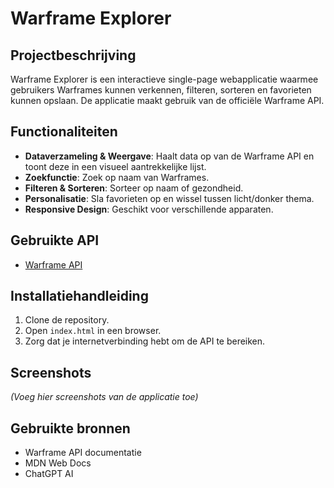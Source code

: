 # Warframe Explorer

## Projectbeschrijving
Warframe Explorer is een interactieve single-page webapplicatie waarmee gebruikers Warframes kunnen verkennen, filteren, sorteren en favorieten kunnen opslaan. De applicatie maakt gebruik van de officiële Warframe API.

## Functionaliteiten
- **Dataverzameling & Weergave**: Haalt data op van de Warframe API en toont deze in een visueel aantrekkelijke lijst.
- **Zoekfunctie**: Zoek op naam van Warframes.
- **Filteren & Sorteren**: Sorteer op naam of gezondheid.
- **Personalisatie**: Sla favorieten op en wissel tussen licht/donker thema.
- **Responsive Design**: Geschikt voor verschillende apparaten.

## Gebruikte API
- [Warframe API](https://api.warframestat.us/warframes/)

## Installatiehandleiding
1. Clone de repository.
2. Open `index.html` in een browser.
3. Zorg dat je internetverbinding hebt om de API te bereiken.

## Screenshots
*(Voeg hier screenshots van de applicatie toe)*

## Gebruikte bronnen
- Warframe API documentatie
- MDN Web Docs
- ChatGPT AI
